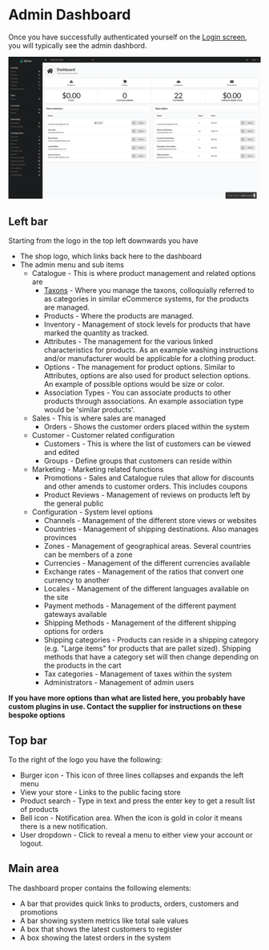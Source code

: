 # Admin Dashboard
Once you have successfully authenticated yourself on the [Login screen](Login.md), you will typically see the admin dashbord.

![alt text](assets/images/02_sylius_admin_dashboard.png "Sylius Dashboard")

## Left bar
Starting from the logo in the top left downwards you have
- The shop logo, which links back here to the dashboard
- The admin menu and sub items
    - Catalogue - This is where product management and related options are
        - [Taxons](Catalog/Taxons.md) - Where you manage the taxons, colloquially referred to as categories in similar eCommerce systems, for the products are managed.
        - Products - Where the products are managed.
        - Inventory - Management of stock levels for products that have marked the quantity as tracked.
        - Attributes - The management for the various linked characteristics for products. As an example washing instructions and/or manufacturer would be applicable for a clothing product.
        - Options - The management for product options. Similar to Attributes, options are also used for product selection options. An example of possible options would be size or color.
        - Association Types - You can associate products to other products through associations. An example association type would be 'similar products'.
    - Sales - This is where sales are managed
        - Orders - Shows the customer orders placed within the system
    - Customer - Customer related configuration
        - Customers - This is where the list of customers can be viewed and edited
        - Groups - Define groups that customers can reside within
    - Marketing - Marketing related functions
        - Promotions - Sales and Catalogue rules that allow for discounts and other amends to customer orders. This includes coupons
        - Product Reviews - Management of reviews on products left by the general public
    - Configuration - System level options
        - Channels - Management of the different store views or websites
        - Countries - Management of shipping destinations. Also manages provinces
        - Zones - Management of geographical areas. Several countries can be members of a zone
        - Currencies - Management of the different currencies available
        - Exchange rates - Management of the ratios that convert one currency to another
        - Locales - Management of the different languages available on the site
        - Payment methods - Management of the different payment gateways available
        - Shipping Methods - Management of the different shipping options for orders
        - Shipping categories - Products can reside in a shipping category (e.g. "Large items" for products that are pallet sized). Shipping methods that have a category set will then change depending on the products in the cart
        - Tax categories - Management of taxes within the system
        - Administrators - Management of admin users
        
__If you have more options than what are listed here, you probably have custom plugins in use. Contact the supplier for instructions on these bespoke options__

## Top bar

To the right of the logo you have the following:
- Burger icon - This icon of three lines collapses and expands the left menu
- View your store - Links to the public facing store
- Product search - Type in text and press the enter key to get a result list of products
- Bell icon - Notification area. When the icon is gold in color it means there is a new notification.
- User dropdown - Click to reveal a menu to either view your account or logout.

## Main area

The dashboard proper contains the following elements:
- A bar that provides quick links to products, orders, customers and promotions
- A bar showing system metrics like total sale values
- A box that shows the latest customers to register
- A box showing the latest orders in the system
